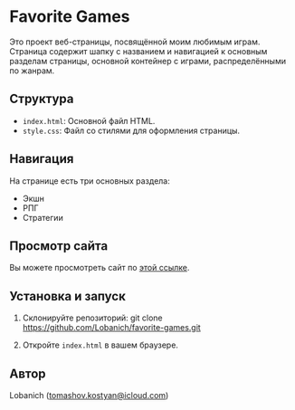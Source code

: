# Favorite Games

Это проект веб-страницы, посвящённой моим любимым играм. Страница содержит шапку с названием и навигацией к основным разделам страницы, основной контейнер с играми, распределёнными по жанрам.

## Структура

- `index.html`: Основной файл HTML.
- `style.css`: Файл со стилями для оформления страницы.


## Навигация

На странице есть три основных раздела:
- Экшн
- РПГ
- Стратегии


## Просмотр сайта

Вы можете просмотреть сайт по [этой ссылке](https://lobanich.github.io/favorite-games/).

## Установка и запуск

1. Склонируйте репозиторий:
    git clone https://github.com/Lobanich/favorite-games.git


2. Откройте `index.html` в вашем браузере.

## Автор

Lobanich (tomashov.kostyan@icloud.com)

